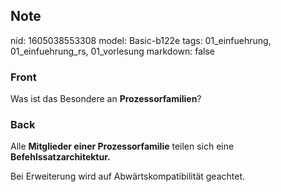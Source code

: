 ## Note
nid: 1605038553308
model: Basic-b122e
tags: 01_einfuehrung, 01_einfuehrung_rs, 01_vorlesung
markdown: false

### Front
<p>Was ist das Besondere an <b>Prozessorfamilien</b>?

### Back
<p>Alle <b>Mitglieder einer Prozessorfamilie</b> teilen sich eine
<b>Befehlssatzarchitektur.</b>
<p>Bei Erweiterung wird auf Abwärtskompatibilität geachtet.
